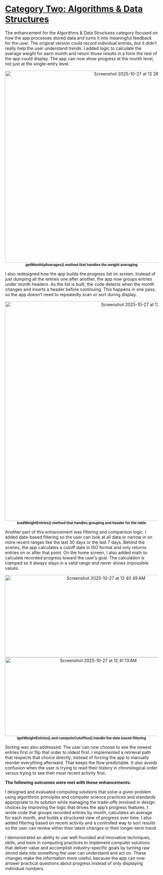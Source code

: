 # <ins>Category Two: Algorithms & Data Structures</ins>

The enhancement for the Algorithms & Data Structures category focused on how the app processes stored data and turns it into meaningful feedback for the user. The original version could record individual entries, but it didn’t really help the user understand trends. I added logic to calculate the average weight for each month and return those results in a form the rest of the app could display. The app can now show progress at the month level, not just at the single-entry level. 

<p align="center">
<img width="826" height="632" alt="Screenshot 2025-10-27 at 12 28 31 AM" src="https://github.com/user-attachments/assets/4ce0606c-cff4-4745-ae17-f5c6b31e3051" />
<br>
  <sub><strong>getMonthlyAverages() method that handles the weight averaging</strong></sub>
</p>

I also redesigned how the app builds the progress list on screen. Instead of just dumping all the entries one after another, the app now groups entries under month headers. As the list is built, the code detects when the month changes and inserts a header before continuing. This happens in one pass, so the app doesn’t need to repeatedly scan or sort during display. 

<p align="center">
<img width="873" height="722" alt="Screenshot 2025-10-27 at 12 35 41 AM" src="https://github.com/user-attachments/assets/f7f943e7-61f6-4d91-823e-b17b47591372" />
<br>
  <sub><strong>loadWeightEntries() method that handles grouping and header for the table</strong></sub>
</p>

Another part of this enhancement was filtering and comparison logic. I added date-based filtering so the user can look at all data or narrow in on more recent ranges like the last 30 days or the last 7 days. Behind the scenes, the app calculates a cutoff date in ISO format and only returns entries on or after that point. On the home screen, I also added math to calculate recorded progress toward the user’s goal. The calculation is clamped so it always stays in a valid range and never shows impossible values. 

<p align="center">
<img width="649" height="271" alt="Screenshot 2025-10-27 at 12 40 49 AM" src="https://github.com/user-attachments/assets/c65a5d09-e7e4-4940-b268-36e531138083" />
<img width="599" height="259" alt="Screenshot 2025-10-27 at 12 41 13 AM" src="https://github.com/user-attachments/assets/4d63e9f9-a6cb-4c07-87cc-ef22d3417539" />
<br>
  <sub><strong>lgetWeightEntries() and computeCutoffIso() handle the date based filtering</strong></sub>
</p>

Sorting was also addressed. The user can now choose to see the newest entries first or flip that order to oldest first. I implemented a retrieval path that respects that choice directly, instead of forcing the app to manually reorder everything afterward. That keeps the flow predictable. It also avoids confusion when the user is trying to read their history in chronological order versus trying to see their most recent activity first.

**The following outcomes were met with these enhancements:**

I designed and evaluated computing solutions that solve a given problem using algorithmic principles and computer science practices and standards appropriate to its solution while managing the trade-offs involved in design choices by improving the logic that drives the app’s progress features. I wrote code that groups recorded entries by month, calculates an average for each month, and builds a structured view of progress over time. I also added filtering based on recent activity and a controlled way to sort results so the user can review either their latest changes or their longer-term trend.

I demonstrated an ability to use well-founded and innovative techniques, skills, and tools in computing practices to implement computer solutions that deliver value and accomplish industry-specific goals by turning raw stored data into something the user can understand and act on. These changes make the information more useful, because the app can now answer practical questions about progress instead of only displaying individual numbers.

